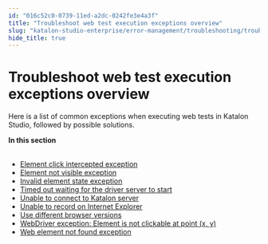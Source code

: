 ```yaml
---
id: "016c52c0-0739-11ed-a2dc-0242fe3e4a3f"
title: "Troubleshoot web test execution exceptions overview"
slug: "katalon-studio-enterprise/error-management/troubleshooting/troubleshoot-web-automated-testing/troubleshoot-web-test-execution-exceptions-overview"
hide_title: true
---
```


# <a id="concept-1346" class="anchor_top_offset"/><a id="ariaid-title1" class="anchor_top_offset"/>Troubleshoot web test execution exceptions overview

<p xmlns="http://www.w3.org/1999/xhtml" className="p">Here  is a list of common exceptions when executing web tests in Katalon Studio, followed by possible solutions.</p> 
<nav xmlns="http://www.w3.org/1999/xhtml" role="navigation" className="related-links"><div className="linklist"><strong>In this section</strong><br /><br /><ul className="linklist"><li className="linklist"><a className="link" href="/docs/katalon-studio-enterprise/error-management/troubleshooting/troubleshoot-web-automated-testing/element-click-intercepted-exception">Element click intercepted exception</a></li><li className="linklist"><a className="link" href="/docs/katalon-studio-enterprise/error-management/troubleshooting/troubleshoot-web-automated-testing/element-not-visible-exception">Element not visible exception</a></li><li className="linklist"><a className="link" href="/docs/katalon-studio-enterprise/error-management/troubleshooting/troubleshoot-web-automated-testing/invalid-element-state-exception">Invalid element state exception</a></li><li className="linklist"><a className="link" href="/docs/katalon-studio-enterprise/error-management/troubleshooting/troubleshoot-web-automated-testing/timed-out-waiting-for-the-driver-server-to-start">Timed out waiting for the driver server to start</a></li><li className="linklist"><a className="link" href="/docs/katalon-studio-enterprise/error-management/troubleshooting/troubleshoot-web-automated-testing/unable-to-connect-to-katalon-server">Unable to connect to Katalon server</a></li><li className="linklist"><a className="link" href="/docs/katalon-studio-enterprise/error-management/troubleshooting/troubleshoot-web-automated-testing/unable-to-record-on-internet-explorer">Unable to record on Internet Explorer</a></li><li className="linklist"><a className="link" href="/docs/katalon-studio-enterprise/error-management/troubleshooting/troubleshoot-web-automated-testing/use-different-browser-versions">Use different browser versions</a></li><li className="linklist"><a className="link" href="/docs/katalon-studio-enterprise/error-management/troubleshooting/troubleshoot-web-automated-testing/webdriver-exception-element-is-not-clickable-at-point-x-y">WebDriver exception: Element is not clickable at point (x, y)</a></li><li className="linklist"><a className="link" href="/docs/katalon-studio-enterprise/error-management/troubleshooting/troubleshoot-web-automated-testing/web-element-not-found-exception">Web element not found exception</a></li></ul></div></nav> 
